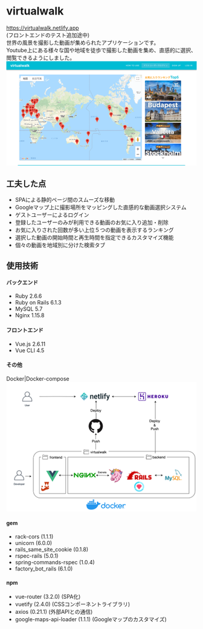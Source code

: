 # virtualwalk
https://virtualwalk.netlify.app  
(フロントエンドのテスト追加途中)  
世界の風景を撮影した動画が集められたアプリケーションです。  
Youtube上にある様々な国や地域を徒歩で撮影した動画を集め、直感的に選択、閲覧できるようにしました。
![ポートフォリオイメージ](./readme_images/portfolio_image.png "ポートフォリオの画像")

## 工夫した点
* SPAによる静的ページ間のスムーズな移動  
* Googleマップ上に撮影場所をマッピングした直感的な動画選択システム  
* ゲストユーザーによるログイン  
* 登録したユーザーのみが利用できる動画のお気に入り追加・削除  
* お気に入りされた回数が多い上位５つの動画を表示するランキング  
* 選択した動画の開始時間と再生時間を指定できるカスタマイズ機能  
* 個々の動画を地域別に分けた検索タブ  

## 使用技術
#### バックエンド
* Ruby 2.6.6  
* Ruby on Rails 6.1.3  
* MySQL 5.7  
* Nginx 1.15.8  
#### フロントエンド
* Vue.js 2.6.11
* Vue CLI 4.5
#### その他
Docker|Docker-compose
![環境構築画像](./readme_images/system_architecture_image.png "環境構築図")
#### gem
* rack-cors (1.1.1)  
* unicorn (6.0.0)  
* rails_same_site_cookie (0.1.8)  
* rspec-rails (5.0.1)  
* spring-commands-rspec (1.0.4)  
* factory_bot_rails (6.1.0)  

#### npm
* vue-router (3.2.0) (SPA化)
* vuetify (2.4.0) (CSSコンポーネントライブラリ)
* axios (0.21.1) (外部APIとの通信)
* google-maps-api-loader (1.1.1) (Googleマップのカスタマイズ)